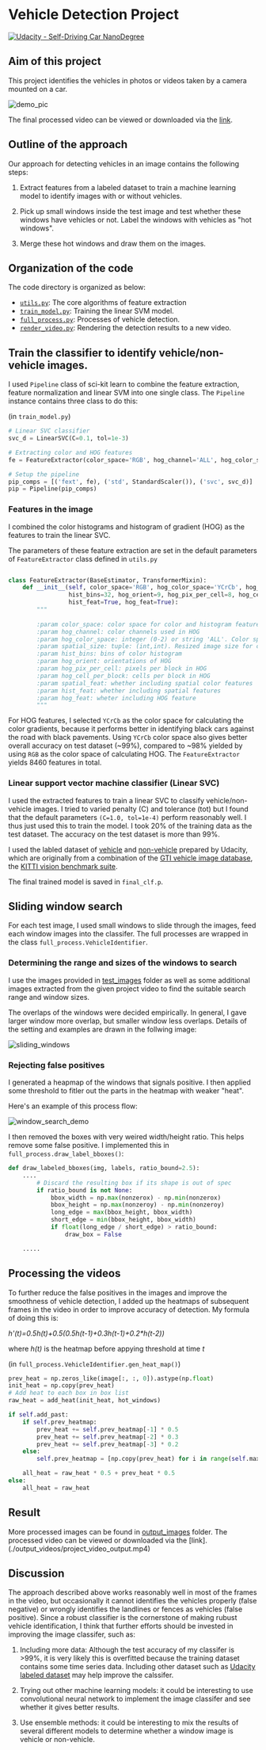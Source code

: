 # Vehicle Detection Project

[![Udacity - Self-Driving Car NanoDegree](https://s3.amazonaws.com/udacity-sdc/github/shield-carnd.svg)](http://www.udacity.com/drive)

## Aim of this project
This project identifies the vehicles in photos or videos taken by a camera mounted on a car.

![demo_pic](./output_images/test6_fp.jpg)

The final processed video can be viewed or downloaded via the [link](./output_videos/project_video_output.mp4).

## Outline of the approach

Our approach for detecting vehicles in an image contains the following steps:

1. Extract features from a labeled dataset to train a machine learning model to identify images with or without vehicles.

2. Pick up small windows inside the test image and test whether these windows have vehicles or not. Label the windows with vehicles as "hot windows".

3. Merge these hot windows and draw them on the images.


## Organization of the code

The code directory is organized as below:


- [```utils.py```](./utils.py): The core algorithms of feature extraction
- [```train_model.py```](./train_model): Training the linear SVM model.
- [```full_process.py```](./full_process.py): Processes of vehicle detection.
- [```render_video.py```](./render_video.py): Rendering the detection results to a new video.


## Train the classifier to identify vehicle/non-vehicle images.

I used ```Pipeline``` class of sci-kit learn to combine the feature extraction, feature normalization and linear SVM into one single class. The ```Pipeline``` instance contains three class to do this: 

(in ```train_model.py```)

```python
# Linear SVC classifier
svc_d = LinearSVC(C=0.1, tol=1e-3)

# Extracting color and HOG features
fe = FeatureExtractor(color_space='RGB', hog_channel='ALL', hog_color_space='YCrCb')

# Setup the pipeline
pip_comps = [('fext', fe), ('std', StandardScaler()), ('svc', svc_d)]
pip = Pipeline(pip_comps)

```

### Features in the image

I combined the color histograms and histogram of gradient (HOG) as the features to train the linear SVC.

The parameters of these feature extraction are set in the default parameters of ```FeatureExtractor``` class defined in ```utils.py```

```python

class FeatureExtractor(BaseEstimator, TransformerMixin):
    def __init__(self, color_space='RGB', hog_color_space='YCrCb', hog_channel="ALL", spatial_size=(32, 32),
                 hist_bins=32, hog_orient=9, hog_pix_per_cell=8, hog_cell_per_block=2, spatial_feat=True,
                 hist_feat=True, hog_feat=True):
        """
        
        :param color_space: color space for color and histogram features
        :param hog_channel: color channels used in HOG
        :param hog_color_space: integer (0-2) or string 'ALL'. Color space for HOG.
        :param spatial_size: tuple: (int,int). Resized image size for color features
        :param hist_bins: bins of color histogram
        :param hog_orient: orientations of HOG
        :param hog_pix_per_cell: pixels per block in HOG
        :param hog_cell_per_block: cells per block in HOG
        :param spatial_feat: whether including spatial color features
        :param hist_feat: whether including spatial features
        :param hog_feat: wheter including HOG feature
        """

```

For HOG features, I selected ```YCrCb``` as the color space for calculating the color gradients, because it performs better in identifying black cars against the road with black pavements. Using ```YCrCb``` color space also gives better overall accuracy on test dataset (~99%), compared to ~98% yielded by using ```RGB``` as the color space of calculating HOG. The ```FeatureExtractor``` yields 8460 features in total.


### Linear support vector machine classifier (Linear SVC)

I used the extracted features to train a linear SVC to classify vehicle/non-vehicle images. I tried to varied penalty (C) and tolerance (tot) but I found that the default parameters ```(C=1.0, tol=1e-4)``` perform reasonably well. I thus just used this to train the model. I took 20% of the training data as the test dataset. The accuracy on the test dataset is more than 99%.

I used the labled dataset of [vehicle](https://s3.amazonaws.com/udacity-sdc/Vehicle_Tracking/vehicles.zip) and [non-vehicle](https://s3.amazonaws.com/udacity-sdc/Vehicle_Tracking/non-vehicles.zip) prepared by Udacity, which are originally from a combination of the [GTI vehicle image database](http://www.gti.ssr.upm.es/data/Vehicle_database.html), the [KITTI vision benchmark suite](http://www.cvlibs.net/datasets/kitti/).

The final trained model is saved in ```final_clf.p```.


## Sliding window search

For each test image, I used small windows to slide through the images, feed each window images into the classifer. The full processes are wrapped in the class ```full_process.VehicleIdentifier```.

### Determining the range and sizes of the windows to search

I use the images provided in [test_images](./test_images) folder as well as some additional images extracted from the given project video to find the suitable search range and window sizes. 

The overlaps of the windows were decided empirically. In general, I gave larger window more overlap, but smaller window less overlaps. Details of the setting and examples are drawn in the follwing image:

![sliding_windows](./output_images/test6_sw.jpg)

### Rejecting false positives

I generated a heapmap of the windows that signals positive. I then applied some threshold to fitler out the parts in the heatmap with weaker "heat".

Here's an example of this process flow:

![window_search_demo](./output_images/test6_heatmap.jpg)


I then removed the boxes with very weired width/height ratio. This helps remove some false positive. I implemented this in ```full_process.draw_label_bboxes()```:


```python
def draw_labeled_bboxes(img, labels, ratio_bound=2.5):
    ....
        # Discard the resulting box if its shape is out of spec
        if ratio_bound is not None:
            bbox_width = np.max(nonzerox) - np.min(nonzerox)
            bbox_height = np.max(nonzeroy) - np.min(nonzeroy)
            long_edge = max(bbox_height, bbox_width)
            short_edge = min(bbox_height, bbox_width)
            if float(long_edge / short_edge) > ratio_bound:
                draw_box = False

    .....

```




## Processing the videos

To further reduce the false positives in the images and improve the smoothness of vehicle detection, I added up the heatmaps of subsequent frames in the video in order to improve accuracy of detection. My formula of doing this is:

_h'(t)=0.5*h(t)+0.5*(0.5*h(t-1)+0.3*h(t-1)+0.2*h(t-2))_

where _h(t)_ is the heatmap before appying threshold at time _t_


(in ```full_process.VehicleIdentifier.gen_heat_map()```)
```python
prev_heat = np.zeros_like(image[:, :, 0]).astype(np.float)
init_heat = np.copy(prev_heat)
# Add heat to each box in box list
raw_heat = add_heat(init_heat, hot_windows)

if self.add_past:
    if self.prev_heatmap:
        prev_heat += self.prev_heatmap[-1] * 0.5
        prev_heat += self.prev_heatmap[-2] * 0.3
        prev_heat += self.prev_heatmap[-3] * 0.2
    else:
        self.prev_heatmap = [np.copy(prev_heat) for i in range(self.max_heatmap_num)]

    all_heat = raw_heat * 0.5 + prev_heat * 0.5
else:
    all_heat = raw_heat
```

## Result

More processed images can be found in [output_images](./output_images) folder.
The processed video can be viewed or downloaded via the [link].(./output_videos/project_video_output.mp4)



## Discussion

The approach described above works reasonably well in most of the frames in the video, but occasionally it cannot identifies the vehicles properly (false negative) or wrongly identifies the landlines or fences as vehicles (false positive). Since a robust classifier is the cornerstone of making rubust vehicle identification, I think that further efforts should be invested in improving the image classifer, such as:

1. Including more data: Although the test accuracy of my classifer is >99%, it is very likely this is overfitted because the training dataset contains some time series data. Including other dataset such as [Udacity labeled dataset](https://github.com/udacity/self-driving-car/tree/master/annotations) may help improve the calssifer.

2. Trying out other machine learning models: it could be interesting to use convolutional neural network to implement the image classifer and see whether it gives better results.

3. Use ensemble methods: it could be interesting to mix the results of several different models to determine whether a window image is vehicle or non-vehicle. 









